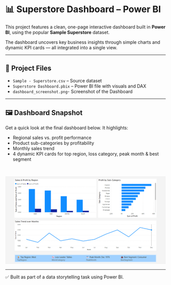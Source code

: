 # 📊 Superstore Dashboard – Power BI
This project features a clean, one-page interactive dashboard built in **Power BI**, using the popular **Sample Superstore** dataset.

The dashboard uncovers key business insights through simple charts and dynamic KPI cards — all integrated into a single view.

---

## 📁 Project Files

- `Sample - Superstore.csv` – Source dataset  
- `Superstore Dashboard.pbix` – Power BI file with visuals and DAX  
- `dashboard_screenshot.png`- Screenshot of the Dashboard

---

## 🖼️ Dashboard Snapshot

Get a quick look at the final dashboard below. It highlights:

- Regional sales vs. profit performance  
- Product sub-categories by profitability  
- Monthly sales trend  
- 4 dynamic KPI cards for top region, loss category, peak month & best segment

<br>

![Dashboard Screenshot](dashboard_screenshot.png)

---

✅ Built as part of a data storytelling task using Power BI.
